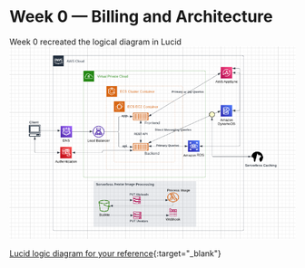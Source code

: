 # Week 0 — Billing and Architecture
Week 0 recreated the logical diagram in Lucid <br />
![logical diagram](/journal/assets/Logical-diagram.PNG) <br />

[Lucid logic diagram for your reference](https://lucid.app/lucidchart/99c9e132-611f-4a56-bbfd-ff81e87b42b6/edit?viewport_loc=-380%2C-688%2C2220%2C1088%2C0_0&invitationId=inv_1b8bb36b-e9d0-4fc0-9674-17aefc62979b){:target="_blank"}
 
 <br />
